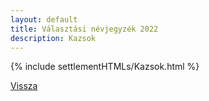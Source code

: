 ```yaml
---
layout: default
title: Választási névjegyzék 2022
description: Kazsok
---
```


{% include settlementHTMLs/Kazsok.html %}

[Vissza](./)